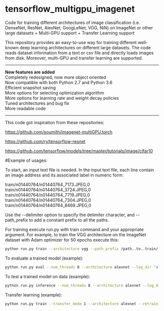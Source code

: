 # tensorflow_multigpu_imagenet
Code for training different architectures of image classification (i.e. DenseNet, ResNet, AlexNet, GoogLeNet, VGG, NiN) on ImageNet or other large datasets + Multi-GPU support + Transfer Learning support

This repository provides an easy-to-use way for training different well-known deep learning architectures on different large datasets.
The code reads dataset information from a text or csv file and directly loads images from disk. Moreover, multi-GPU and transfer learning are supported.

**************************
**New features are added**\
Completely redesigned, now more object oriented\
Now compatible with both Python 2.7 and Python 3.6\
Efficient snapshot saving\
More options for selecting optimization algorithm\
More options for learning rate and weight decay policies\
Tuned architectures and bug fix\
More readable code
**************************

This code got inspiration from these repositories:

https://github.com/soumith/imagenet-multiGPU.torch

https://github.com/ry/tensorflow-resnet

https://github.com/tensorflow/models/tree/master/tutorials/image/cifar10



#Example of usages:

To start, an input text file is needed. In the input text file, each line contain an image address and its associated label in numeric form:

train/n01440764/n01440764_7173.JPEG,0\
train/n01440764/n01440764_3724.JPEG,0\
train/n01440764/n01440764_7719.JPEG,0\
train/n01440764/n01440764_7304.JPEG,0\
train/n01440764/n01440764_8469.JPEG,0

Use the --delimiter option to specify the delimiter character, and --path_prefix to add a constant prefix to all the paths.

For training execute run.py with train command and your appropriate argument. For example, to train the VGG architecture on the ImageNet dataset with Adam optimizer for 50 epochs execute this: 

```bash
python run.py train --architecture vgg --path_prefix /path..to..train/ --train_info train.txt --optimizer adam --num_epochs 50 
```

To evaluate a trained model (example):

```bash
python run.py eval --num_threads 8 --architecture alexnet --log_dir "alexnet_Run-17-07-2017-15:31:57" --path_prefix /project/datasets/imagenet/train/ --val_info val.txt
```

To test a trained model on data (example):

```bash
python run.py inference --num_threads 8 --architecture alexnet --log_dir "alexnet_Run-17-07-2017-15:31:57" --path_prefix /project/datasets/imagenet/train/ --val_info val.txt --save_predictions preds.txt
```

Transfer learning (example):

```bash
python run.py train --transfer_mode 1 --architecture alexnet --retrain_from ./alexnet_Run-17-07-2017-15:31:57 --optimizer momentum --LR_policy constant --LR_details 0.001
```
